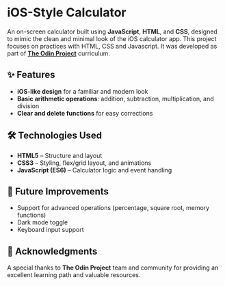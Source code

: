 # iOS-Style Calculator

An on-screen calculator built using **JavaScript**, **HTML**, and **CSS**, designed to mimic the clean and minimal look of the iOS calculator app.
This project focuses on practices with HTML, CSS and Javascript.
It was developed as part of **[The Odin Project](https://www.theodinproject.com/)** curriculum.

## ✨ Features

* **iOS-like design** for a familiar and modern look
* **Basic arithmetic operations**: addition, subtraction, multiplication, and division
* **Clear and delete functions** for easy corrections

## 🛠️ Technologies Used

* **HTML5** – Structure and layout
* **CSS3** – Styling, flex/grid layout, and animations
* **JavaScript (ES6)** – Calculator logic and event handling

## 📌 Future Improvements

* Support for advanced operations (percentage, square root, memory functions)
* Dark mode toggle
* Keyboard input support

## 🙏 Acknowledgments

A special thanks to **The Odin Project** team and community for providing an excellent learning path and valuable resources.


